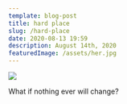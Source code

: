 ```yaml
---
template: blog-post
title: hard place
slug: /hard-place
date: 2020-08-13 19:59
description: August 14th, 2020
featuredImage: /assets/her.jpg
---
```

![](/assets/her.jpg)

What if nothing ever will change?